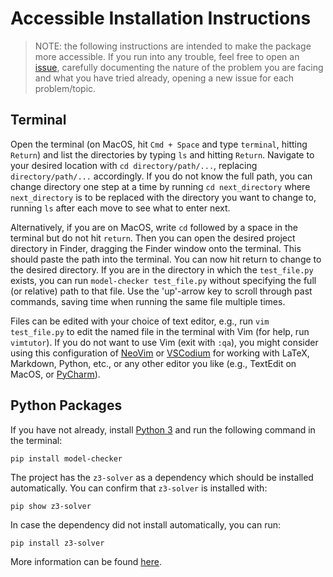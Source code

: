 # Accessible Installation Instructions

> NOTE: the following instructions are intended to make the package more accessible.
If you run into any trouble, feel free to open an [issue](), carefully documenting the nature of the problem you are facing and what you have tried already, opening a new issue for each problem/topic.

## Terminal

Open the terminal (on MacOS, hit `Cmd + Space` and type `terminal`, hitting `Return`) and list the directories by typing `ls` and hitting `Return`. 
Navigate to your desired location with `cd directory/path/...`, replacing `directory/path/...` accordingly.
If you do not know the full path, you can change directory one step at a time by running `cd next_directory` where `next_directory` is to be replaced with the directory you want to change to, running `ls` after each move to see what to enter next.

Alternatively, if you are on MacOS, write `cd` followed by a space in the terminal but do not hit `return`.
Then you can open the desired project directory in Finder, dragging the Finder window onto the terminal.
This should paste the path into the terminal.
You can now hit return to change to the desired directory.
If you are in the directory in which the `test_file.py` exists, you can run `model-checker test_file.py` without specifying the full (or relative) path to that file.
Use the 'up'-arrow key to scroll through past commands, saving time when running the same file multiple times.

Files can be edited with your choice of text editor, e.g., run `vim test_file.py` to edit the named file in the terminal with Vim (for help, run `vimtutor`).
If you do not want to use Vim (exit with `:qa`), you might consider using this configuration of [NeoVim](https://github.com/benbrastmckie/.config) or [VSCodium](https://github.com/benbrastmckie/VSCodium) for working with LaTeX, Markdown, Python, etc., or any other editor you like (e.g., TextEdit on MacOS, or [PyCharm](https://www.jetbrains.com/pycharm/)).

## Python Packages

If you have not already, install [Python 3](https://www.python.org/downloads/) and run the following command in the terminal:

```
pip install model-checker
```

The project has the `z3-solver` as a dependency which should be installed automatically.
You can confirm that `z3-solver` is installed with:

```
pip show z3-solver
```

In case the dependency did not install automatically, you can run:

```
pip install z3-solver
```

More information can be found [here](https://packaging.python.org/en/latest/tutorials/installing-packages/).
